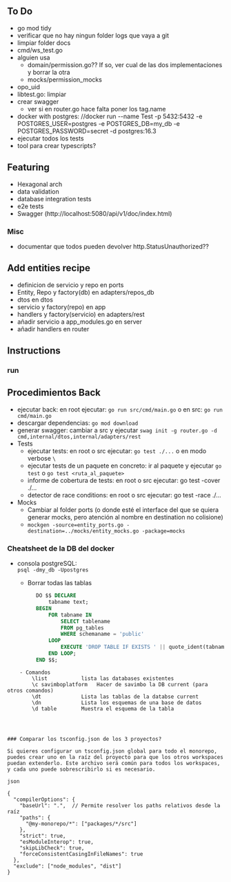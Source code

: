 

## To Do
- go mod tidy
- verificar que no hay ningun folder logs que vaya a git
- limpiar folder docs
- cmd/ws_test.go
- alguien usa 
  - domain/permission.go?? If so, ver cual de las dos implementaciones y borrar la otra
  - mocks/permission_mocks
- opo_uid
- libtest.go: limpiar
- crear swagger
  - ver si en router.go hace falta poner los tag.name
- docker with postgres: //docker run --name Test -p 5432:5432 -e POSTGRES_USER=postgres -e POSTGRES_DB=my_db -e POSTGRES_PASSWORD=secret -d postgres:16.3
- ejecutar todos los tests
- tool para crear typescripts?

## Featuring
- Hexagonal arch
- data validation
- database integration tests
- e2e tests
- Swagger (http://localhost:5080/api/v1/doc/index.html)

### Misc
- documentar que todos pueden devolver http.StatusUnauthorized??


## Add entities recipe
- definicion de servicio y repo en ports
- Entity, Repo y factory(db) en adapters/repos_db
- dtos en dtos
- servicio y factory(repo) en app
- handlers y factory(servicio) en adapters/rest
- añadir servicio a app_modules.go en server
- añadir handlers en router

## Instructions

### run






## Procedimientos Back
- ejecutar back: en root ejecutar: `go run src/cmd/main.go` o en src: `go run cmd/main.go`
- descargar dependencias: `go mod download`
- generar swagger: cambiar a src y ejecutar `swag init -g router.go -d cmd,internal/dtos,internal/adapters/rest`
- Tests
  - ejecutar tests: en root o src ejecutar: `go test ./...` o en modo verbose `\ `
  - ejecutar tests de un paquete en concreto: ir al paquete y ejecutar `go test` o `go test <ruta_al_paquete>`
  - informe de cobertura de tests: en root o src ejecutar: go test -cover ./...
  - detector de race conditions: en root o src ejecutar: go test -race ./...
- Mocks
  - Cambiar al folder ports (o donde esté el interface del que se quiera generar mocks, pero atención al nombre en destination no colisione)
  - `mockgen -source=entity_ports.go -destination=../mocks/entity_mocks.go -package=mocks`



### Cheatsheet de la DB del docker
- consola postgreSQL:  
    `psql -dmy_db -Upostgres`

    - Borrar todas las tablas
  ```sql 
        DO $$ DECLARE
            tabname text;
        BEGIN
            FOR tabname IN
                SELECT tablename
                FROM pg_tables
                WHERE schemaname = 'public'
            LOOP
                EXECUTE 'DROP TABLE IF EXISTS ' || quote_ident(tabname) || ' CASCADE';
            END LOOP;
        END $$;
``` 
    - Comandos
        \list           lista las databases existentes
        \c savimboplatform   Hacer de savimbo la DB current (para otros comandos)
        \dt             Lista las tablas de la databse current
        \dn             Lista los esquemas de una base de datos
        \d table        Muestra el esquema de la tabla




### Comparar los tsconfig.json de los 3 proyectos? 

Si quieres configurar un tsconfig.json global para todo el monorepo, puedes crear uno en la raíz del proyecto para que los otros workspaces puedan extenderlo. Este archivo será común para todos los workspaces, y cada uno puede sobrescribirlo si es necesario.

json

{
  "compilerOptions": {
    "baseUrl": ".",  // Permite resolver los paths relativos desde la raíz
    "paths": {
      "@my-monorepo/*": ["packages/*/src"]
    },
    "strict": true,
    "esModuleInterop": true,
    "skipLibCheck": true,
    "forceConsistentCasingInFileNames": true
  },
  "exclude": ["node_modules", "dist"]
}


